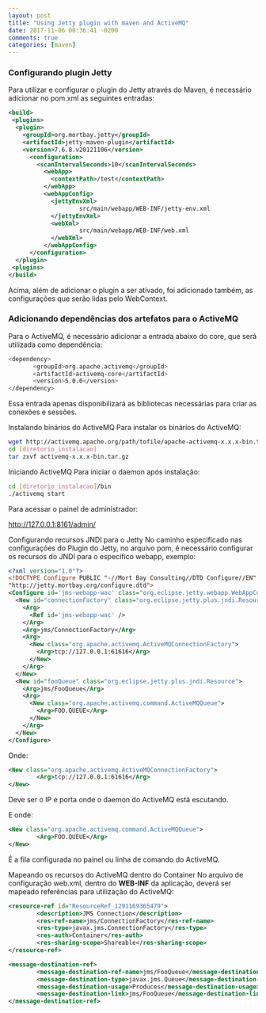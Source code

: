 ```yaml
---
layout: post
title: "Using Jetty plugin with maven and ActiveMQ"
date: 2017-11-06 00:36:41 -0200
comments: true
categories: [maven]
---
```


### Configurando plugin Jetty

Para utilizar e configurar o plugin do Jetty através do Maven, é necessário adicionar no pom.xml as seguintes <!--more--> entradas:

```xml
<build>
 <plugins>
  <plugin>
    <groupId>org.mortbay.jetty</groupId>
    <artifactId>jetty-maven-plugin</artifactId>
    <version>7.6.8.v20121106</version>
      <configuration>
        <scanIntervalSeconds>10</scanIntervalSeconds>
          <webApp>
            <contextPath>/test</contextPath>
          </webApp>
          <webAppConfig>
            <jettyEnvXml>
					src/main/webapp/WEB-INF/jetty-env.xml
            </jettyEnvXml>
            <webXml>
					src/main/webapp/WEB-INF/web.xml
            </webXml>
          </webAppConfig>
      </configuration>
  </plugin>
 <plugins>
</build>
```

Acima, além de adicionar o plugin a ser ativado, foi adicionado também, as configurações que serão lidas pelo WebContext.

### Adicionando dependências dos artefatos para o ActiveMQ

Para o ActiveMQ, é necessário adicionar a entrada abaixo do core, que será utilizada como <!--more-->
dependência:

```bash
<dependency>
       <groupId>org.apache.activemq</groupId>
       <artifactId>activemq-core</artifactId>
       <version>5.0.0</version>
</dependency>
```

Essa entrada apenas disponibilizará as bibliotecas necessárias para criar as conexões e sessões.

Instalando binários do ActiveMQ
Para instalar os binários do ActiveMQ:

``` bash
wget http://activemq.apache.org/path/tofile/apache-activemq-x.x.x-bin.tar.gz
cd [diretorio_instalacao]
tar zxvf activemq-x.x.x-bin.tar.gz
```

Iniciando ActiveMQ
Para iniciar o daemon após instalação:

``` bash
cd [diretorio_instalacao]/bin
./activemq start
```

Para acessar o painel de administrador:

http://127.0.0.1:8161/admin/

Configurando recursos JNDI para o Jetty
No caminho especificado nas configurações do Plugin do Jetty, no arquivo pom, é necessário configurar os recursos do JNDI para o específico webapp, exemplo:

``` xml
<?xml version="1.0"?>
<!DOCTYPE Configure PUBLIC "-//Mort Bay Consulting//DTD Configure//EN"
"http://jetty.mortbay.org/configure.dtd">
<Configure id='jms-webapp-wac' class="org.eclipse.jetty.webapp.WebAppContext">
  <New id="connectionFactory" class="org.eclipse.jetty.plus.jndi.Resource">
    <Arg>
      <Ref id='jms-webapp-wac' />
    </Arg>
    <Arg>jms/ConnectionFactory</Arg>
    <Arg>
      <New class="org.apache.activemq.ActiveMQConnectionFactory">
        <Arg>tcp://127.0.0.1:61616</Arg>
      </New>
    </Arg>
  </New>
  <New id="fooQueue" class="org.eclipse.jetty.plus.jndi.Resource">
    <Arg>jms/FooQueue</Arg>
    <Arg>
      <New class="org.apache.activemq.command.ActiveMQQueue">
        <Arg>FOO.QUEUE</Arg>
      </New>
    </Arg>
  </New>
</Configure>
```

Onde:

``` xml
<New class="org.apache.activemq.ActiveMQConnectionFactory">
        <Arg>tcp://127.0.0.1:61616</Arg>
</New>
```

Deve ser o IP e porta onde o daemon do ActiveMQ está escutando.

E onde:

``` xml
<New class="org.apache.activemq.command.ActiveMQQueue">
        <Arg>FOO.QUEUE</Arg>
</New>
```

É a fila configurada no painel ou linha de comando do ActiveMQ.

Mapeando os recursos do ActiveMQ dentro do Container
No arquivo de configuração web.xml, dentro do **WEB-INF** da aplicação, deverá ser mapeado referências para
utilização do ActiveMQ:

``` xml
<resource-ref id="ResourceRef_1291169365479">
        <description>JMS Connection</description>
        <res-ref-name>jms/ConnectionFactory</res-ref-name>
        <res-type>javax.jms.ConnectionFactory</res-type>
        <res-auth>Container</res-auth>
        <res-sharing-scope>Shareable</res-sharing-scope>
</resource-ref>

<message-destination-ref>
        <message-destination-ref-name>jms/FooQueue</message-destination-ref-name>
        <message-destination-type>javax.jms.Queue</message-destination-type>
        <message-destination-usage>Produces</message-destination-usage>
        <message-destination-link>jms/FooQueue</message-destination-link>
</message-destination-ref>
```

